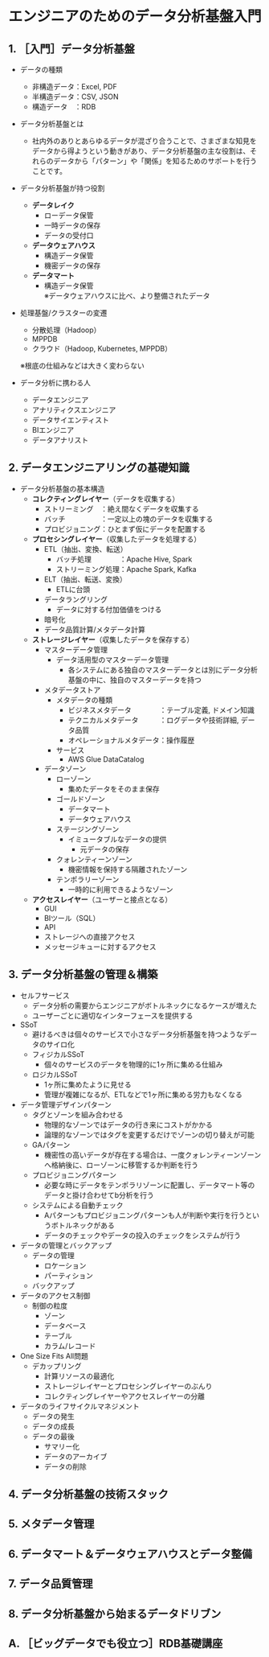 # エンジニアのためのデータ分析基盤入門

## 1. ［入門］データ分析基盤
* データの種類
    * 非構造データ：Excel, PDF
    * 半構造データ：CSV, JSON
    * 構造データ　：RDB
* データ分析基盤とは
    * 社内外のありとあらゆるデータが混ざり合うことで、さまざまな知見をデータから得ようという動きがあり、データ分析基盤の主な役割は、それらのデータから「パターン」や「関係」を知るためのサポートを行うことです。
* データ分析基盤が持つ役割
    * **データレイク**
        * ローデータ保管
        * 一時データの保存
        * データの受付口
    * **データウェアハウス**
        * 構造データ保管
        * 機密データの保存
    * **データマート**
        * 構造データ保管<br>
        ※データウェアハウスに比べ、より整備されたデータ
* 処理基盤/クラスターの変遷
    * 分散処理（Hadoop）
    * MPPDB
    * クラウド（Hadoop, Kubernetes, MPPDB）

    ※根底の仕組みなどは大きく変わらない
* データ分析に携わる人
    * データエンジニア
    * アナリティクスエンジニア
    * データサイエンティスト
    * BIエンジニア
    * データアナリスト

## 2. データエンジニアリングの基礎知識
* データ分析基盤の基本構造
    * **コレクティングレイヤー**（データを収集する）
        * ストリーミング　：絶え間なくデータを収集する
        * バッチ　　　　　：一定以上の塊のデータを収集する
        * プロビジョニング：ひとまず仮にデータを配置する
    * **プロセシングレイヤー**（収集したデータを処理する）
        * ETL（抽出、変換、転送）
            * バッチ処理　　　　：Apache Hive, Spark
            * ストリーミング処理：Apache Spark, Kafka
        * ELT（抽出、転送、変換）
            * ETLに台頭
        * データラングリング
            * データに対する付加価値をつける
        * 暗号化
        * データ品質計算/メタデータ計算
    * **ストレージレイヤー**（収集したデータを保存する）
        * マスターデータ管理
            * データ活用型のマスターデータ管理
                * 各システムにある独自のマスターデータとは別にデータ分析基盤の中に、独自のマスターデータを持つ
        * メタデータストア
            * メタデータの種類
                * ビジネスメタデータ　　　　：テーブル定義, ドメイン知識
                * テクニカルメタデータ　　　：ログデータや技術詳細, データ品質
                * オペレーショナルメタデータ：操作履歴
            * サービス
                * AWS Glue DataCatalog
        * データゾーン
            * ローゾーン
                * 集めたデータをそのまま保存
            * ゴールドゾーン
                * データマート
                * データウェアハウス
            * ステージングゾーン
                * イミュータブルなデータの提供
                    * 元データの保存
            * クォレンティーンゾーン
                * 機密情報を保持する隔離されたゾーン
            * テンポラリーゾーン
                * 一時的に利用できるようなゾーン
    * **アクセスレイヤー**（ユーザーと接点となる）
        * GUI
        * BIツール（SQL）
        * API
        * ストレージへの直接アクセス
        * メッセージキューに対するアクセス

## 3. データ分析基盤の管理＆構築
* セルフサービス
    * データ分析の需要からエンジニアがボトルネックになるケースが増えた
    * ユーザーごとに適切なインターフェースを提供する  
* SSoT
    * 避けるべきは個々のサービスで小さなデータ分析基盤を持つようなデータのサイロ化
    * フィジカルSSoT
        * 個々のサービスのデータを物理的に1ヶ所に集める仕組み
    * ロジカルSSoT
        * 1ヶ所に集めたように見せる
        * 管理が複雑になるが、ETLなどで1ヶ所に集める労力もなくなる
* データ管理デザインパターン
    * タグとゾーンを組み合わせる
        * 物理的なゾーンではデータの行き来にコストがかかる
        * 論理的なゾーンではタグを変更するだけでゾーンの切り替えが可能
    * GAパターン
        * 機密性の高いデータが存在する場合は、一度クォレンティーンゾーンへ格納後に、ローゾーンに移管するか判断を行う
    * プロビジョニングパターン
        * 必要な時にデータをテンポラリゾーンに配置し、データマート等のデータと掛け合わせてb分析を行う
    * システムによる自動チェック
        * Aパターンもプロビジョニングパターンも人が判断や実行を行うというボトルネックがある
        * データのチェックやデータの投入のチェックをシステムが行う
* データの管理とバックアップ
    * データの管理
        * ロケーション
        * パーティション
    * バックアップ
* データのアクセス制御
    * 制御の粒度
        * ゾーン
        * データベース
        * テーブル
        * カラム/レコード
* One Size Fits All問題
    * デカップリング
        * 計算リソースの最適化
        * ストレージレイヤーとプロセシングレイヤーのぶんり
        * コレクティングレイヤーやアクセスレイヤーの分離
* データのライフサイクルマネジメント
    * データの発生
    * データの成長
    * データの最後
        * サマリー化
        * データのアーカイブ
        * データの削除

## 4. データ分析基盤の技術スタック

## 5. メタデータ管理

## 6. データマート＆データウェアハウスとデータ整備

## 7. データ品質管理

## 8. データ分析基盤から始まるデータドリブン

## A. ［ビッグデータでも役立つ］RDB基礎講座

